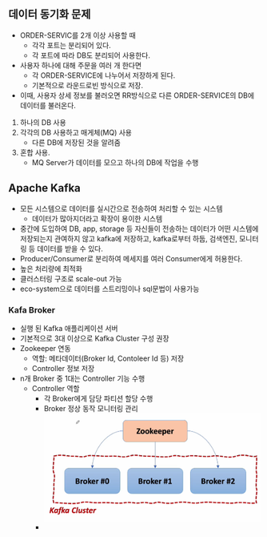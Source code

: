 ## 데이터 동기화 문제
- ORDER-SERVIC를 2개 이상 사용할 때
  - 각각 포트는 분리되어 있다.
  - 각 포트에 따라 DB도 분리되어 사용한다.
- 사용자 하나에 대해 주문을 여러 개 한다면
  - 각 ORDER-SERVICE에 나누어서 저장하게 된다.
  - 기본적으로 라운드로빈 방식으로 저장.
- 이때, 사용자 상세 정보를 불러오면 RR방식으로 다른 ORDER-SERVICE의 DB에 데이터를 불러온다.
1. 하나의 DB 사용
2. 각각의 DB 사용하고 매게체(MQ) 사용
    - 다른 DB에 저장된 것을 알려줌
3. 혼합 사용.
   - MQ Server가 데이터를 모으고 하나의 DB에 작업을 수행

## Apache Kafka
- 모든 시스템으로 데이터를 실시간으로 전송하여 처리할 수 있는 시스템
  - 데이터가 많아지더라고 확장이 용이한 시스템
- 중간에 도입하여 DB, app, storage 등 자신들이 전송하는 데이터가 어떤 시스템에 저장되는지 관여하지 않고 kafka에 저장하고,
kafka로부터 하둡, 검색엔진, 모니터링 등 데이터를 받을 수 있다.
- Producer/Consumer로 분리하여 메세지를 여러 Consumer에게 허용한다.
- 높은 처리량에 최적화
- 클러스터링 구조로 scale-out 가능
- eco-system으로 데이터를 스트리밍이나 sql문법이 사용가능

### Kafa Broker
- 실행 된 Kafka 애플리케이션 서버
- 기본적으로 3대 이상으로 Kafka Cluster 구성 권장
- Zookeeper 연동
  - 역할: 메타데이터(Broker Id, Contoleer Id 등) 저장
  - Controller 정보 저장
- n개 Broker 중 1대는 Controller 기능 수행
  - Controller 역할
    - 각 Broker에게 담당 파티션 할당 수행
    - Broker 정상 동작 모니터링 관리
![img_3.png](img_3.png)
    - 